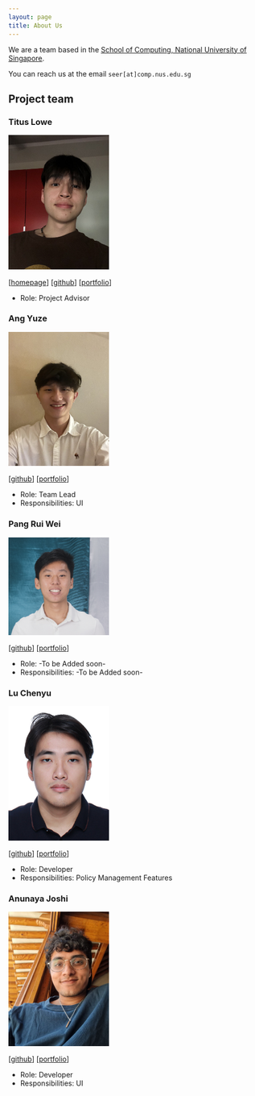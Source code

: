 ```yaml
---
layout: page
title: About Us
---
```


We are a team based in the [School of Computing, National University of Singapore](http://www.comp.nus.edu.sg).

You can reach us at the email `seer[at]comp.nus.edu.sg`

## Project team

### Titus Lowe

<img src="images/titus.png" width="200px">

[[homepage](http://www.comp.nus.edu.sg/~damithch)]
[[github](https://github.com/tituswe)]
[[portfolio](team/tituswe.md)]

* Role: Project Advisor

### Ang Yuze

<img src="images/yzmunchmunch.png" width="200px">

[[github](http://github.com/yzmunchmunch)]
[[portfolio](team/yzmunchmunch.md)]

* Role: Team Lead
* Responsibilities: UI

### Pang Rui Wei

<img src="images/pangrwa.png" width="200px">

[[github](https://github.com/pangrwa)]
[[portfolio](team/pangrwa.md)]

* Role: -To be Added soon-
* Responsibilities: -To be Added soon-

### Lu Chenyu

<img src="images/adam07018.png" width="200px">

[[github](http://github.com/adam07018)]
[[portfolio](team/adam07018.md)]

* Role: Developer
* Responsibilities: Policy Management Features

### Anunaya Joshi

<img src="images/anun.png" width="200px">

[[github](http://github.com/anunayajoshi)]
[[portfolio](team/anunayajoshi.md)]

* Role: Developer
* Responsibilities: UI
